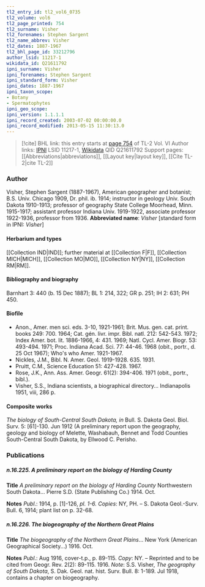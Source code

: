 ```yaml
---
tl2_entry_id: tl2_vol6_0735
tl2_volume: vol6
tl2_page_printed: 754
tl2_surname: Visher
tl2_forenames: Stephen Sargent
tl2_name_abbrev: Visher
tl2_dates: 1887-1967
tl2_bhl_page_id: 33212796
author_lsid: 11217-1
wikidata_id: Q21611792
ipni_surname: Visher
ipni_forenames: Stephen Sargent
ipni_standard_form: Visher
ipni_dates: 1887-1967
ipni_taxon_scope: 
- Botany
- Spermatophytes
ipni_geo_scope: 
ipni_version: 1.1.1.1
ipni_record_created: 2003-07-02 00:00:00.0
ipni_record_modified: 2013-05-15 11:30:13.0
---
```


> [!cite] BHL link: this entry starts at [page 754](https://www.biodiversitylibrary.org/page/33212796) of TL-2 Vol. VI
> Author links: [IPNI](https://www.ipni.org/a/11217-1) LSID 11217-1, [Wikidata](https://www.wikidata.org/wiki/Q21611792) QID Q21611792
> Support pages: [[Abbreviations|abbreviations]], [[Layout key|layout key]], [[Cite TL-2|cite TL-2]]

### Author

Visher, Stephen Sargent (1887-1967), American geographer and botanist; B.S. Univ. Chicago 1909, Dr. phil. ib. 1914; instructor in geology Univ. South Dakota 1910-1913; professor of geography State College Moorhead, Minn. 1915-1917; assistant professor Indiana Univ. 1919-1922, associate professor 1922-1936, professor from 1936. 
**Abbreviated name**: *Visher* \[standard form in IPNI: *Visher*\]

#### Herbarium and types

[[Collection IND|IND]]; further material at [[Collection F|F]], [[Collection MICH|MICH]], [[Collection MO|MO]], [[Collection NY|NY]], [[Collection RM|RM]].

#### Bibliography and biography

Barnhart 3: 440 (b. 15 Dec 1887); BL 1: 214, 322; GR p. 251; IH 2: 631; PH 450.

#### Biofile

- Anon., Amer. men sci. eds. 3-10, 1921-1961; Brit. Mus. gen. cat. print. books 249: 700. 1964; Cat. gén. livr. impr. Bibl. natl. 212: 542-543. 1972; Index Amer. bot. lit. 1886-1966, 4: 431. 1969; Natl. Cycl. Amer. Biogr. 53: 493-494. 1971; Proc. Indiana Acad. Sci. 77: 44-46. 1968 (obit., portr., d. 25 Oct 1967); Who's who Amer. 1921-1967.
- Nickles, J.M., Bibl. N. Amer. Geol. 1919-1928. 635. 1931.
- Pruitt, C.M., Science Education 51: 427-428. 1967.
- Rose, J.K., Ann. Ass. Amer. Geogr. 61(2): 394-406. 1971 (obit., portr., bibl.).
- Visher, S.S., Indiana scientists, a biographical directory... Indianapolis 1951, viii, 286 p.

#### Composite works

*The biology of South-Central South Dakota, in* Bull. S. Dakota Geol. Biol. Surv. 5: \[61\]-130. Jun 1912 (A preliminary report upon the geography, geology and biology of Melette, Washabauh, Bennet and Todd Counties South-Central South Dakota, by Ellwood C. Perisho.

### Publications

##### n.16.225. A preliminary report on the biology of Harding County

**Title**
*A preliminary report on the biology of Harding County* Northwestern South Dakota... Pierre S.D. (State Publishing Co.) 1914. Oct.

**Notes**
*Publ*.: 1914, p. \[1\]-126, *pl. 1-6. Copies*: NY, PH. – S. Dakota Geol.-Surv. Bull. 6, 1914; plant list on p. 32-68.

##### n.16.226. The biogeography of the Northern Great Plains

**Title**
*The biogeography of the Northern Great Plains*... New York (American Geographical Society...) 1916. Oct.

**Notes**
*Publ*.: Aug 1916, cover-t.p., p. 89-115. *Copy*: NY. – Reprinted and to be cited from Geogr. Rev. 2(2): 89-115. 1916.
*Note*: S.S. Visher, *The geography of South Dakota*, S. Dak. Geol. nat. hist. Surv. Bull. 8: 1-189. Jul 1918, contains a chapter on biogeography.

